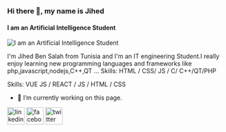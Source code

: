 ### Hi there 👋, my name is Jihed
#### I am an Artificial Intelligence Student
![I am an Artificial Intelligence Student](https://twitter.com/JihedBensalahIA/header_photo)

I'm Jihed Ben Salah from Tunisia and I'm an IT engineering Student.I really enjoy learning new programming languages and frameworks like php,javascript,nodejs,C++,QT ...
Skills: HTML / CSS/ JS / C/ C++/QT/PHP

Skills: VUE JS / REACT / JS / HTML / CSS

- 🔭 I’m currently working on this page. 


[<img src='https://cdn.jsdelivr.net/npm/simple-icons@3.0.1/icons/linkedin.svg' alt='linkedin' height='40'>](https://www.linkedin.com/in/https://www.linkedin.com/in/ben-salah-jihed-1150331a1//)  [<img src='https://cdn.jsdelivr.net/npm/simple-icons@3.0.1/icons/facebook.svg' alt='facebook' height='40'>](https://www.facebook.com/https://www.facebook.com/jihad.bensalah.7)  [<img src='https://cdn.jsdelivr.net/npm/simple-icons@3.0.1/icons/twitter.svg' alt='twitter' height='40'>](https://twitter.com/https://twitter.com/JihedBensalahIA)  

